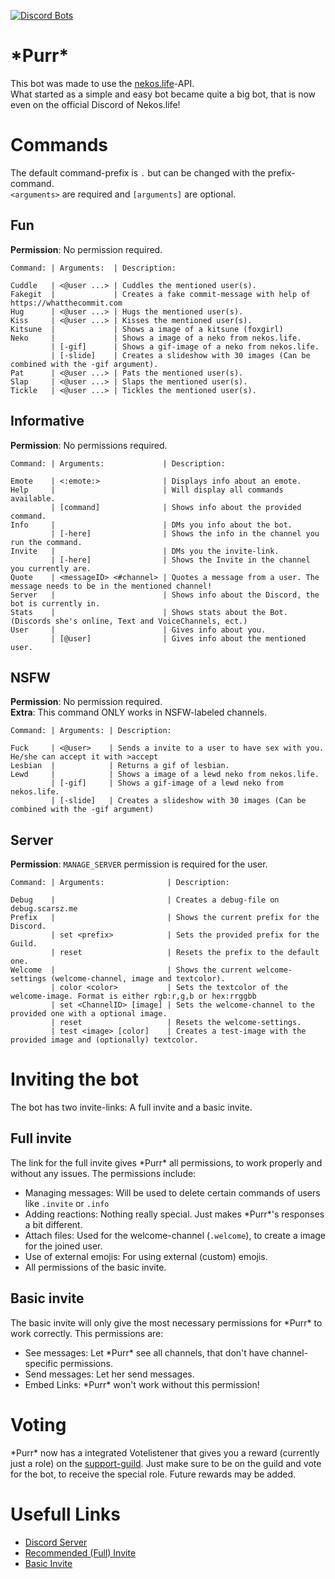 [![Discord Bots](https://discordbots.org/api/widget/425382319449309197.svg)](https://discordbots.org/bot/425382319449309197)

# \*Purr*
This bot was made to use the [nekos.life](https://nekos.life)-API.  
What started as a simple and easy bot became quite a big bot, that is now even on the official Discord of Nekos.life!

# Commands
The default command-prefix is `.` but can be changed with the prefix-command.  
`<arguments>` are required and `[arguments]` are optional.

## Fun
**Permission**: No permission required.
```
Command: | Arguments:  | Description:

Cuddle   | <@user ...> | Cuddles the mentioned user(s).
Fakegit  |             | Creates a fake commit-message with help of https://whatthecommit.com
Hug      | <@user ...> | Hugs the mentioned user(s).
Kiss     | <@user ...> | Kisses the mentioned user(s).
Kitsune  |             | Shows a image of a kitsune (foxgirl)
Neko     |             | Shows a image of a neko from nekos.life.
         | [-gif]      | Shows a gif-image of a neko from nekos.life.
         | [-slide]    | Creates a slideshow with 30 images (Can be combined with the -gif argument).
Pat      | <@user ...> | Pats the mentioned user(s).
Slap     | <@user ...> | Slaps the mentioned user(s).
Tickle   | <@user ...> | Tickles the mentioned user(s).
```

## Informative
**Permission**: No permissions required.
```
Command: | Arguments:             | Description:

Emote    | <:emote:>              | Displays info about an emote.
Help     |                        | Will display all commands available.
         | [command]              | Shows info about the provided command.
Info     |                        | DMs you info about the bot.
         | [-here]                | Shows the info in the channel you run the command.
Invite   |                        | DMs you the invite-link.
         | [-here]                | Shows the Invite in the channel you currently are.
Quote    | <messageID> <#channel> | Quotes a message from a user. The message needs to be in the mentioned channel!
Server   |                        | Shows info about the Discord, the bot is currently in.
Stats    |                        | Shows stats about the Bot. (Discords she's online, Text and VoiceChannels, ect.)
User     |                        | Gives info about you.
         | [@user]                | Gives info about the mentioned user.
```

## NSFW
**Permission**: No permission required.  
**Extra**: This command ONLY works in NSFW-labeled channels.
```
Command: | Arguments: | Description:

Fuck     | <@user>    | Sends a invite to a user to have sex with you. He/she can accept it with >accept
Lesbian  |            | Returns a gif of lesbian.
Lewd     |            | Shows a image of a lewd neko from nekos.life.
         | [-gif]     | Shows a gif-image of a lewd neko from nekos.life.
         | [-slide]   | Creates a slideshow with 30 images (Can be combined with the -gif argument)
```

## Server
**Permission**: `MANAGE_SERVER` permission is required for the user.
```
Command: | Arguments:              | Description:

Debug    |                         | Creates a debug-file on debug.scarsz.me
Prefix   |                         | Shows the current prefix for the Discord.
         | set <prefix>            | Sets the provided prefix for the Guild.
         | reset                   | Resets the prefix to the default one.
Welcome  |                         | Shows the current welcome-settings (welcome-channel, image and textcolor).
         | color <color>           | Sets the textcolor of the welcome-image. Format is either rgb:r,g,b or hex:rrggbb
         | set <ChannelID> [image] | Sets the welcome-channel to the provided one with a optional image.
         | reset                   | Resets the welcome-settings.
         | test <image> [color]    | Creates a test-image with the provided image and (optionally) textcolor.
```

# Inviting the bot
The bot has two invite-links: A full invite and a basic invite.

## Full invite
The link for the full invite gives \*Purr* all permissions, to work properly and without any issues.
The permissions include:
* Managing messages: Will be used to delete certain commands of users like `.invite` or `.info`
* Adding reactions: Nothing really special. Just makes \*Purr*'s responses a bit different.
* Attach files: Used for the welcome-channel (`.welcome`), to create a image for the joined user.
* Use of external emojis: For using external (custom) emojis.
* All permissions of the basic invite.

## Basic invite
The basic invite will only give the most necessary permissions for \*Purr* to work correctly.
This permissions are:
* See messages: Let \*Purr* see all channels, that don't have channel-specific permissions.
* Send messages: Let her send messages.
* Embed Links: \*Purr* won't work without this permission!

# Voting
\*Purr* now has a integrated Votelistener that gives you a reward (currently just a role) on the [support-guild](https://discord.gg/NB7AFqn).
Just make sure to be on the guild and vote for the bot, to receive the special role.
Future rewards may be added.

# Usefull Links
* [Discord Server](https://discord.gg/NB7AFqn)
* [Recommended (Full) Invite](https://discordapp.com/oauth2/authorize?client_id=425382319449309197&permissions=322624&scope=bot)
* [Basic Invite](https://discordapp.com/oauth2/authorize?client_id=425382319449309197&permissions=19456&scope=bot)
